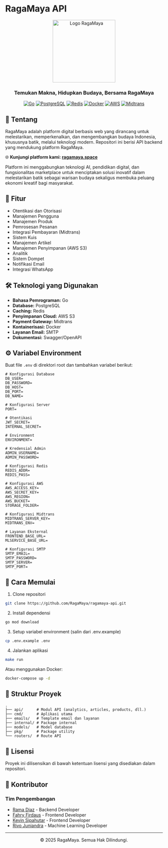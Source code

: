 # RagaMaya API

<div align="center">
<img src="https://cdn.xann.my.id/ragamaya/59d42d65-43ee-4cc3-ba98-a1ae341d3a78.png" alt="Logo RagaMaya" width="200"/>
<h3>Temukan Makna, Hidupkan Budaya, Bersama RagaMaya</h3>

[![Go](https://img.shields.io/badge/Go-1.20+-00ADD8?style=flat-square&logo=go)](https://go.dev/)
[![PostgreSQL](https://img.shields.io/badge/PostgreSQL-14+-336791?style=flat-square&logo=postgresql&logoColor=white)](https://www.postgresql.org/)
[![Redis](https://img.shields.io/badge/Redis-latest-DC382D?style=flat-square&logo=redis&logoColor=white)](https://redis.io/)
[![Docker](https://img.shields.io/badge/Docker-latest-2496ED?style=flat-square&logo=docker&logoColor=white)](https://www.docker.com/)
[![AWS](https://img.shields.io/badge/AWS-S3-232F3E?style=flat-square&logo=amazon-aws)](https://aws.amazon.com/)
[![Midtrans](https://img.shields.io/badge/Midtrans-Payment-blue?style=flat-square)](https://midtrans.com/)

</div>

## 📖 Tentang

RagaMaya adalah platform digital berbasis web yang dirancang untuk melestarikan, memperkenalkan, dan mengembangkan budaya Indonesia, khususnya batik, melalui teknologi modern. Repositori ini berisi API backend yang mendukung platform RagaMaya.

🌐 **Kunjungi platform kami: [ragamaya.space](https://ragamaya.space)**

Platform ini menggabungkan teknologi AI, pendidikan digital, dan fungsionalitas marketplace untuk menciptakan solusi inovatif dalam melestarikan batik sebagai warisan budaya sekaligus membuka peluang ekonomi kreatif bagi masyarakat.

## 🚀 Fitur

- Otentikasi dan Otorisasi
- Manajemen Pengguna
- Manajemen Produk
- Pemrosesan Pesanan
- Integrasi Pembayaran (Midtrans)
- Sistem Kuis
- Manajemen Artikel
- Manajemen Penyimpanan (AWS S3)
- Analitik
- Sistem Dompet
- Notifikasi Email
- Integrasi WhatsApp

## 🛠️ Teknologi yang Digunakan

- **Bahasa Pemrograman:** Go
- **Database:** PostgreSQL
- **Caching:** Redis
- **Penyimpanan Cloud:** AWS S3
- **Payment Gateway:** Midtrans
- **Kontainerisasi:** Docker
- **Layanan Email:** SMTP
- **Dokumentasi:** Swagger/OpenAPI

## ⚙️ Variabel Environment

Buat file `.env` di direktori root dan tambahkan variabel berikut:

```env
# Konfigurasi Database
DB_USER=
DB_PASSWORD=
DB_HOST=
DB_PORT=
DB_NAME=

# Konfigurasi Server
PORT=

# Otentikasi
JWT_SECRET=
INTERNAL_SECRET=

# Environment
ENVIRONMENT=

# Kredensial Admin
ADMIN_USERNAME=
ADMIN_PASSWORD=

# Konfigurasi Redis
REDIS_ADDR=
REDIS_PASS=

# Konfigurasi AWS
AWS_ACCESS_KEY=
AWS_SECRET_KEY=
AWS_REGION=
AWS_BUCKET=
STORAGE_FOLDER=

# Konfigurasi Midtrans
MIDTRANS_SERVER_KEY=
MIDTRANS_ENV=

# Layanan Eksternal
FRONTEND_BASE_URL=
MLSERVICE_BASE_URL=

# Konfigurasi SMTP
SMTP_EMAIL=
SMTP_PASSWORD=
SMTP_SERVER=
SMTP_PORT=
```

## 🚀 Cara Memulai

1. Clone repositori
```bash
git clone https://github.com/RagaMaya/ragamaya-api.git
```

2. Install dependensi
```bash
go mod download
```

3. Setup variabel environment (salin dari .env.example)
```bash
cp .env.example .env
```

4. Jalankan aplikasi
```bash
make run
```

Atau menggunakan Docker:
```bash
docker-compose up -d
```

## 📁 Struktur Proyek

```
.
├── api/      # Modul API (analytics, articles, products, dll.)
├── cmd/      # Aplikasi utama
├── emails/   # Template email dan layanan
├── internal/ # Package internal
├── models/   # Model database
├── pkg/      # Package utility
└── routers/  # Route API
```

## 📄 Lisensi

Proyek ini dilisensikan di bawah ketentuan lisensi yang disediakan dalam repositori.

## 👥 Kontributor

### Tim Pengembangan
- [Rama Diaz](https://github.com/ramadiaz) - Backend Developer
- [Fahry Firdaus](https://github.com/Fahry169) - Frontend Developer
- [Kevin Sipahutar](https://github.com/vinss-droid) - Frontend Developer
- [Rivo Juniandra](https://github.com/Leon24k) - Machine Learning Developer

---

<div align="center">
<p>© 2025 RagaMaya. Semua Hak Dilindungi.</p>
</div>
